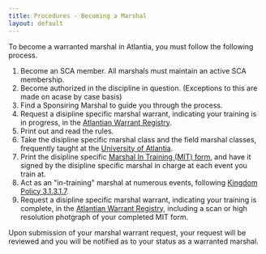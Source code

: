 ```yaml
---
title: Procedures - Becoming a Marshal
layout: default
---
```


To become a warranted marshal in Atlantia, you must follow the following process.

1.  Become an SCA member.  All marshals must maintain an active SCA membership.
2.  Become authorized in the discipline in question.  (Exceptions to this are made on acase by case basis)
3.  Find a Sponsiring Marshal to guide you through the process.
4.  Request a disipline specific marshal warrant, indicating your training is in progress, in the [Atlantian Warrant Registry](https://warrant.atlantia.sca.org/warrants/request/1).
5.  Print out and read the rules.
6.  Take the disipline specific marshal class and the field marshal classes, frequently taught at the [University of Atlantia](http://university.atlantia.sca.org/).
7.  Print the disipline specific [Marshal In Training (MIT) form](/paperwork/), and have it signed by the disipline specific marshal in charge at each event you train at.
8.  Act as an "in-training" marshal at numerous events, following [Kingdom Policy 3.1.3.1.7](https://atlantia.sca.org/offices/seneschal/clerk-of-law/policy/marshal#faqnoanchor).
9.  Request a disipline specific marshal warrant, indicating your training is complete, in the [Atlantian Warrant Registry](https://warrant.atlantia.sca.org/warrants/request/1), including a scan or high resolution photgraph of your completed MIT form.

Upon submission of your marshal warrant request, your request will be reviewed and you will be notified as to your status as a warranted marshal.
